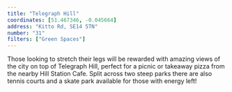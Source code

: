 ```yaml
---
title: "Telegraph Hill"
coordinates: [51.467346, -0.045664]
address: "Kitto Rd, SE14 5TN"
number: "31"
filters: ["Green Spaces"]
---
```


Those looking to stretch their legs will be rewarded with amazing views of the city on top of Telegraph Hill, perfect for a picnic or takeaway pizza from the nearby Hill Station Cafe. Split across two steep parks there are also tennis courts and a skate park available for those with energy left!
